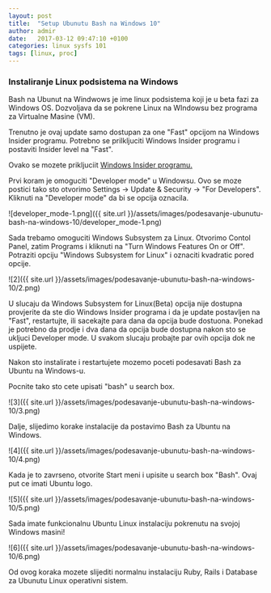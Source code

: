 ```yaml
---
layout: post
title:  "Setup Ubunutu Bash na Windows 10"
author: admir
date:   2017-03-12 09:47:10 +0100
categories: linux sysfs 101
tags: [linux, proc]
---
```


### Instaliranje Linux podsistema na Windows

Bash na Ubunut na Windwows je ime linux podsistema koji je u beta fazi za Windows OS. 
Dozvoljava da se pokrene Linux na WIndowsu bez programa za  Virtualne Masine (VM).

Trenutno je ovaj update samo dostupan za one "Fast" opcijom na Windows Insider programu. 
Potrebno se prilkljuciti Windows Insider programu i postaviti Insider level na "Fast".

Ovako se mozete prikljuciit [Windows Insider programu.](http://www.pcworld.com/article/3038430/windows/how-to-join-the-windows-10-insider-preview-program.html)

Prvi koram je omoguciti  "Developer mode" u Windowsu. Ovo se moze postici tako sto otvorimo Settings -> Update & Security -> "For Developers".  
Kliknuti na "Developer mode" da bi se opcija oznacila.

![developer_mode-1.png]({{ site.url }}/assets/images/podesavanje-ubunutu-bash-na-windows-10/developer_mode-1.png)

Sada trebamo omoguciti Windows Subsystem za Linux. Otvorimo Contol Panel, zatim Programs i kliknuti na "Turn Windows Features On or Off". Potraziti opciju "Windows Subsystem for Linux" i oznaciti kvadratic pored opcije.

![2]({{ site.url }}/assets/images/podesavanje-ubunutu-bash-na-windows-10/2.png)

U slucaju da Windows Subsystem for Linux(Beta) opcija nije dostupna provjerite da ste dio Windows Insider programa i da je update postavljen na "Fast", restartujte, ili sacekajte para dana da opcija bude dostuona. Ponekad je potrebno da prodje i dva dana da opcija bude dostupna nakon sto se ukljuci Developer mode. U svakom slucaju probajte par ovih opcija dok ne uspijete.

Nakon sto instalirate i restartujete mozemo poceti podesavati Bash za Ubuntu na Windows-u.

Pocnite tako sto cete upisati "bash" u search box.

![3]({{ site.url }}/assets/images/podesavanje-ubunutu-bash-na-windows-10/3.png)

Dalje, slijedimo korake instalacije da postavimo Bash za Ubuntu na Windows.

![4]({{ site.url }}/assets/images/podesavanje-ubunutu-bash-na-windows-10/4.png)

Kada je to zavrseno, otvorite Start meni i upisite u search box  "Bash". Ovaj put ce imati Ubuntu logo.

![5]({{ site.url }}/assets/images/podesavanje-ubunutu-bash-na-windows-10/5.png)

Sada imate funkcionalnu Ubuntu Linux instalaciju pokrenutu na svojoj Windows masini!

![6]({{ site.url }}/assets/images/podesavanje-ubunutu-bash-na-windows-10/6.png)

Od ovog koraka mozete slijediti normalnu instalaciju Ruby, Rails i Database za Ubunutu Linux operativni sistem.
